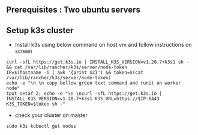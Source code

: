 ## **Prerequisites :** Two ubuntu servers 

## **Setup k3s cluster**
- Install k3s using below command on host vm and follow instructions on screen
```
curl -sfL https://get.k3s.io | INSTALL_K3S_VERSION=v1.20.7+k3s1 sh - && cat /var/lib/rancher/k3s/server/node-token
IP=$(hostname -i | awk '{print $2}') && token=$(cat /var/lib/rancher/k3s/server/node-token)
echo -e "\n \n copy bellow green text command and runit on worker node"
tput setaf 2; echo -e "\n \ncurl -sfL https://get.k3s.io | INSTALL_K3S_VERSION=v1.20.7+k3s1 K3S_URL=https://$IP:6443 K3S_TOKEN=$token sh -"

```
- check your cluster on master 
```
sudo k3s kubectl get nodes
```
